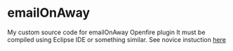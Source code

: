 # emailOnAway
My custom source code for emailOnAway Openfire plugin
It must be compiled using Eclipse IDE or something similar.
See novice instuction [here](https://discourse.igniterealtime.org/t/messages-sent-to-email/61530/10)
